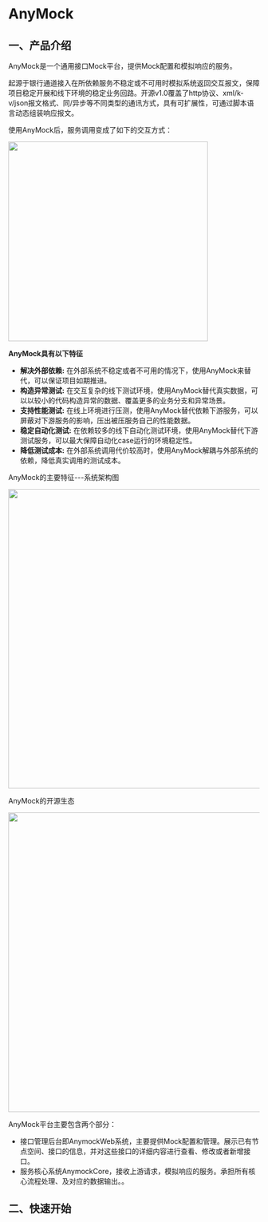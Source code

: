 # AnyMock

## 一、产品介绍

AnyMock是一个通用接口Mock平台，提供Mock配置和模拟响应的服务。

起源于银行通道接入在所依赖服务不稳定或不可用时模拟系统返回交互报文，保障项目稳定开展和线下环境的稳定业务回路。开源v1.0覆盖了http协议、xml/k-v/json报文格式、同/异步等不同类型的通讯方式，具有可扩展性，可通过脚本语言动态组装响应报文。


使用AnyMock后，服务调用变成了如下的交互方式：

<img src="https://anymockweb.duxiaoman.com/fe/static/img/image2018-10-29_11-11-16.da9a483.png" width="400" hegiht="400"/>


**AnyMock具有以下特征**
- **解决外部依赖:** 在外部系统不稳定或者不可用的情况下，使用AnyMock来替代，可以保证项目如期推进。
- **构造异常测试:** 在交互复杂的线下测试环境，使用AnyMock替代真实数据，可以以较小的代码构造异常的数据、覆盖更多的业务分支和异常场景。
- **支持性能测试:** 在线上环境进行压测，使用AnyMock替代依赖下游服务，可以屏蔽对下游服务的影响，压出被压服务自己的性能数据。
- **稳定自动化测试:** 在依赖较多的线下自动化测试环境，使用AnyMock替代下游测试服务，可以最大保障自动化case运行的环境稳定性。
- **降低测试成本:** 在外部系统调用代价较高时，使用AnyMock解耦与外部系统的依赖，降低真实调用的测试成本。



AnyMock的主要特征---系统架构图


<img src="https://github.com/duxiaoman/AnyMock/blob/master/img/image2019-3-20_10-34-0%20(1).png" width="600" hegiht="600" />


AnyMock的开源生态



<img src="https://github.com/duxiaoman/AnyMock/blob/master/img/image2019-3-12_10-25-49.png" width="600" hegiht="600"/>



AnyMock平台主要包含两个部分：
- 接口管理后台即AnymockWeb系统，主要提供Mock配置和管理。展示已有节点空间、接口的信息，并对这些接口的详细内容进行查看、修改或者新增接口。
- 服务核心系统AnymockCore，接收上游请求，模拟响应的服务。承担所有核心流程处理、及对应的数据输出。。

## 二、快速开始
